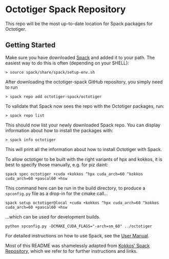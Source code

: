 # Octotiger Spack Repository

This repo will be the most up-to-date location for Spack packages for Octotiger.

## Getting Started

Make sure you have downloaded [Spack](https://github.com/spack/spack) and added it to your path.
The easiest way to do this is often (depending on your SHELL):
````
> source spack/share/spack/setup-env.sh
````

After downloading the octotiger-spack GitHub repository, you simply need to run
````
> spack repo add octotiger-spack/octotiger
````

To validate that Spack now sees the repo with the Octotiger packages, run:
````
> spack repo list
````
This should now list your newly downloaded Spack repo.
You can display information about how to install the packages with:
````
> spack info octotiger
````
This will print all the information about how to install Octotiger with Spack.

To allow octotiger to be built with the right variants of hpx and kokkos, it is best to specify those manually, e.g. for piz daint:
````
spack spec octotiger +cuda +kokkos ^hpx cuda_arch=60 ^kokkos cuda_arch=60 +pascal60 +hsw
````

This command here can be run in the build directory, to produce a `spconfig.py` file as a drop-in for the cmake call...
````
spack setup octotiger@local +cuda +kokkos ^hpx cuda_arch=60 ^kokkos cuda_arch=60 +pascal60 +hsw
````

...which can be used for development builds.
````
python spconfig.py -DCMAKE_CUDA_FLAGS="-arch=sm_60" ../octotiger
````

For detailed instructions on how to use Spack, see the [User Manual](https://spack.readthedocs.io).

Most of this README was shamelessly adapted from [Kokkos' Spack Repository](https://github.com/kokkos/kokkos-spack), which we refer to for further instructions and links.

